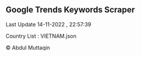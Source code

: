 

## Google Trends Keywords Scraper 
 
Last Update 14-11-2022 , 22:57:39

Country List :
VIETNAM.json



© Abdul Muttaqin 
